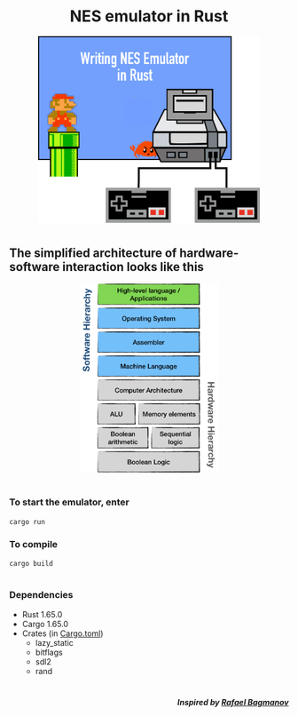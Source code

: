 <div align="center">

# **NES emulator in Rust**

<img src="nes.png" alt="nes" width="400"/>

</div>

#

## The simplified architecture of hardware-software interaction looks like this

<div align="center">

<img src="achitecture.png" alt="achitecture" width="250"/>

</div>

#

### To start the emulator, enter

```console
cargo run
```

### To compile

```console
cargo build
```

#

### Dependencies

* Rust 1.65.0
* Cargo 1.65.0
* Crates (in [Cargo.toml](Cargo.toml))
  * lazy_static
  * bitflags
  * sdl2
  * rand

#

<div align="right">

##### *Inspired by [Rafael Bagmanov](https://bugzmanov.github.io/)*

</div>
